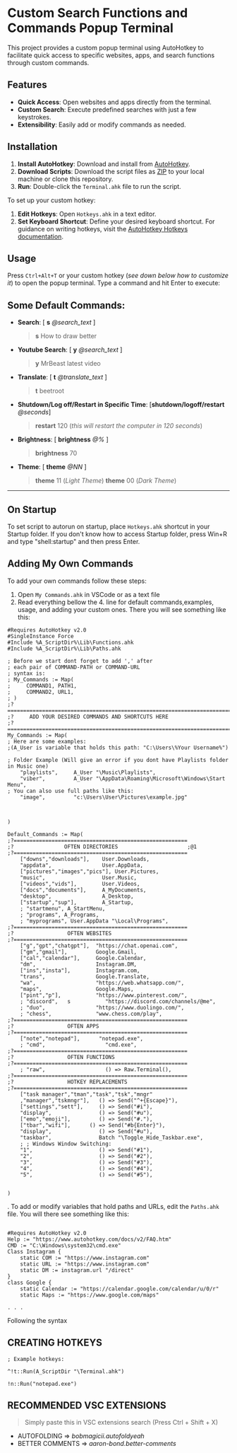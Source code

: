 # Custom Search Functions and Commands Popup Terminal

This project provides a custom popup terminal using AutoHotkey to facilitate quick access to specific websites, apps, and search functions through custom commands.

## Features

- **Quick Access**: Open websites and apps directly from the terminal.
- **Custom Search**: Execute predefined searches with just a few keystrokes.
- **Extensibility**: Easily add or modify commands as needed.

## Installation

1. **Install AutoHotkey**: Download and install from [AutoHotkey](https://www.autohotkey.com/).
2. **Download Scripts**: Download the script files as [ZIP](https://github.com/zarkyzaric/Terminal-v2/archive/refs/heads/main.zip) to your local machine or clone this repository.
3. **Run**: Double-click the `Terminal.ahk` file to run the script.


To set up your custom hotkey:
1. **Edit Hotkeys**: Open `Hotkeys.ahk` in a text editor.
2. **Set Keyboard Shortcut**: Define your desired keyboard shortcut. For guidance on writing hotkeys, visit the [AutoHotkey Hotkeys documentation](https://www.autohotkey.com/docs/Hotkeys.htm).

## Usage

Press `Ctrl+Alt+T` or your custom hotkey (*see down below how to customize it*) to open the popup terminal. Type a command and hit Enter to execute:

## Some Default Commands:
- **Search**: [ **s** *@search_text* ]
    > **s** How to draw better
- **Youtube Search**: [ **y** *@search_text* ]
    > **y** MrBeast latest video
- **Translate**: [ **t** *@translate_text* ]
    > **t** beetroot
- **Shutdown/Log off/Restart in Specific Time**: [**shutdown/logoff/restart** *@seconds*]
    > **restart** 120 (*this will restart the computer in 120 seconds*)
- **Brightness**: [ **brightness** *@%* ]
    > **brightness** 70
- **Theme**: [ **theme** *@NN* ]
    > **theme** 11 (*Light Theme*)
    > **theme** 00 (*Dark Theme*)
---
## On Startup
To set script to autorun on startup, place `Hotkeys.ahk` shortcut in your Startup folder. If you don't know how to access Startup folder, press Win+R and type "shell:startup" and then press Enter.

## Adding My Own Commands
To add your own commands follow these steps:
1. Open `My Commands.ahk` in VSCode or as a text file
2. Read everything bellow the 4. line for default commands,examples, usage, and adding your custom ones. There you will see something like this:
```ahk
#Requires AutoHotkey v2.0
#SingleInstance Force
#Include %A_ScriptDir%\Lib\Functions.ahk
#Include %A_ScriptDir%\Lib\Paths.ahk

; Before we start dont forget to add ',' after
; each pair of COMMAND-PATH or COMMAND-URL
; syntax is: 
; My_Commands := Map(
;     COMMAND1, PATH1,
;     COMMAND2, URL1,
; )
;?========================================================================
;?     ADD YOUR DESIRED COMMANDS AND SHORTCUTS HERE
;?========================================================================
My_Commands := Map(
; Here are some examples: 
;(A_User is variable that holds this path: "C:\Users\%Your Username%")

; Folder Example (Will give an error if you dont have Playlists folder in Music one)
    "playlists",     A_User "\Music\Playlists",
    "viber",         A_User "\AppData\Roaming\Microsoft\Windows\Start Menu",
; You can also use full paths like this:
    "image",         "c:\Users\User\Pictures\example.jpg"
    


)

Default_Commands := Map(
;?=======================================================
;?                OFTEN DIRECTORIES                      ;@1
;?=======================================================
    ["downs","downloads"],    User.Downloads,
    "appdata",                User.AppData,
    ["pictures","images","pics"], User.Pictures,    
    "music",                  User.Music,
    ["videos","vids"],        User.Videos,
    ["docs","documents"],     A_MyDocuments,
    "desktop",                A_Desktop,
    ["startup","sup"],        A_Startup,
    ; "startmenu", A_StartMenu,
    ; "programs", A_Programs,
    ; "myprograms", User.AppData "\Local\Programs",
;?=======================================================
;?                 OFTEN WEBSITES                
;?=======================================================
    ["g","gpt","chatgpt"],  "https://chat.openai.com",
    ["gm","gmail"],         Google.Gmail,
    ["cal","calendar"],     Google.Calendar,
    "dm",                   Instagram.DM,
    ["ins","insta"],        Instagram.com,
    "trans",                Google.Translate,
    "wa",                   "https://web.whatsapp.com/",
    "maps",                 Google.Maps,
    ["pint","p"],           "https://www.pinterest.com/",
    ; "discord",   s           "https://discord.com/channels/@me",
    ; "duo",                "https://www.duolingo.com/",
    ; "chess",              "www.chess.com/play",
;?=======================================================
;?                 OFTEN APPS                
;?=======================================================
    ["note","notepad"],      "notepad.exe",
    ; "cmd",                   "cmd.exe",
;?=======================================================
;?                 OFTEN FUNCTIONS                
;?=======================================================
    ; "raw",                   () => Raw.Terminal(),
;?=======================================================
;?                 HOTKEY REPLACEMENTS                
;?=======================================================
    ["task manager","tman","task","tsk","mngr"
    ,"manager","tskmngr"],   () => Send("^+{Escape}"),
    ["settings","sett"],     () => Send("#i"),
    "display",               () => Send("#u"),
    ["emo","emoji"],         () => Send("#."),
    ["tbar","wifi"],      () => Send("#b{Enter}"),
    "display",               () => Send("#u"),
    "taskbar",               Batch "\Toggle_Hide_Taskbar.exe",
    ; ; Windows Window Switching:
    "1",                     () => Send("#1"),
    "2",                     () => Send("#2"),
    "3",                     () => Send("#3"),
    "4",                     () => Send("#4"),
    "5",                     () => Send("#5"),


)
```





. To add or modify variables that hold paths and URLs, edit the `Paths.ahk` file. You will there see something like this:
```ahk

#Requires AutoHotkey v2.0
Help := "https://www.autohotkey.com/docs/v2/FAQ.htm"
CMD := "C:\Windows\system32\cmd.exe"
Class Instagram {
    static COM := "https://www.instagram.com"
    static URL := "https://www.instagram.com"
    static DM := instagram.url "/direct"
}
class Google {
    static Calendar := "https://calendar.google.com/calendar/u/0/r"
    static Maps := "https://www.google.com/maps"

. . .
```
Following the syntax 

## CREATING HOTKEYS
```ahk
; Example hotkeys:

^!t::Run(A_ScriptDir "\Terminal.ahk")

!n::Run("notepad.exe")
```

## RECOMMENDED VSC EXTENSIONS
> Simply paste this in VSC extensions search (Press Ctrl + Shift + X)
- AUTOFOLDING => *bobmagicii.autofoldyeah*
- BETTER COMMENTS => *aaron-bond.better-comments*